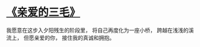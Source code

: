 # [《亲爱的三毛》](https://github.com/miss-shiyi/miss-shiyi/issues/30)

我愿意在这步入夕阳残生的阶段里， 
将自己再度化为一座小桥， 
跨越在浅浅的溪流上， 
但愿亲爱的你， 
接住我的真诚和拥抱。

